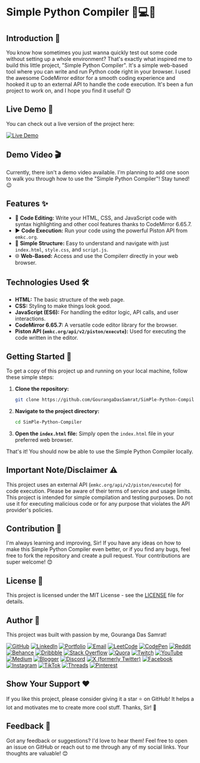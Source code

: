 # Simple Python Compiler 🐍💻✨

## Introduction 👋

You know how sometimes you just wanna quickly test out some code without setting up a whole environment? That's exactly what inspired me to build this little project, "Simple Python Compiler". It's a simple web-based tool where you can write and run Python code right in your browser. I used the awesome CodeMirror editor for a smooth coding experience and hooked it up to an external API to handle the code execution. It's been a fun project to work on, and I hope you find it useful! 😊

## Live Demo 🚀

You can check out a live version of the project here:

[![Live Demo](https://img.shields.io/badge/Live%20Demo-Available-brightgreen)](https://simplepythoncompiler.netlify.app/)

## Demo Video 🎬

Currently, there isn't a demo video available. I'm planning to add one soon to walk you through how to use the "Simple Python Compiler"! Stay tuned! 😉

## Features ✨

- 📝 **Code Editing:** Write your HTML, CSS, and JavaScript code with syntax highlighting and other cool features thanks to CodeMirror 6.65.7.
- ▶️ **Code Execution:** Run your code using the powerful Piston API from `emkc.org`.
- 📁 **Simple Structure:** Easy to understand and navigate with just `index.html`, `style.css`, and `script.js`.
- 🌐 **Web-Based:** Access and use the Compilerr directly in your web browser.

## Technologies Used 🛠️

- **HTML:** The basic structure of the web page.
- **CSS:** Styling to make things look good.
- **JavaScript (ES6):** For handling the editor logic, API calls, and user interactions.
- **CodeMirror 6.65.7:** A versatile code editor library for the browser.
- **Piston API (`emkc.org/api/v2/piston/execute`):** Used for executing the code written in the editor.

## Getting Started 🚀

To get a copy of this project up and running on your local machine, follow these simple steps:

1.  **Clone the repository:**

    ```bash
    git clone https://github.com/GourangaDasSamrat/SimPle-Python-Compiler.git
    ```

2.  **Navigate to the project directory:**

    ```bash
    cd SimPle-Python-Compiler
    ```

3.  **Open the `index.html` file:**
    Simply open the `index.html` file in your preferred web browser.

That's it! You should now be able to use the Simple Python Compiler locally.

## Important Note/Disclaimer ⚠️

This project uses an external API (`emkc.org/api/v2/piston/execute`) for code execution. Please be aware of their terms of service and usage limits. This project is intended for simple compilation and testing purposes. Do not use it for executing malicious code or for any purpose that violates the API provider's policies.

## Contribution 🙌

I'm always learning and improving, Sir! If you have any ideas on how to make this Simple Python Compiler even better, or if you find any bugs, feel free to fork the repository and create a pull request. Your contributions are super welcome! 😊

## License 📜

This project is licensed under the MIT License - see the [LICENSE](LICENSE) file for details.

## Author 👑

This project was built with passion by me, Gouranga Das Samrat!

[![GitHub](https://img.shields.io/badge/GitHub-100000?style=for-the-badge&logo=github&logoColor=white)](https://github.com/GourangaDasSamrat)
[![LinkedIn](https://img.shields.io/badge/LinkedIn-0077B5?style=for-the-badge&logo=linkedin&logoColor=white)](https://linkedin.com/in/gouranga-das-samrat)
[![Portfolio](https://img.shields.io/badge/Portfolio-FF5722?style=for-the-badge&logo=chrome&logoColor=white)](https://gourangadas.netlify.app/)
[![Email](https://img.shields.io/badge/Email-D14836?style=for-the-badge&logo=gmail&logoColor=white)](mailto:gouranga.das.khulna@gmail.com)
[![LeetCode](https://img.shields.io/badge/LeetCode-000000?style=for-the-badge&logo=leetcode&logoColor=yellow)](https://leetcode.com/u/gourangadassamrat/)
[![CodePen](https://img.shields.io/badge/CodePen-000000?style=for-the-badge&logo=codepen&logoColor=white)](https://codepen.io/gouranga-das-samrat)
[![Reddit](https://img.shields.io/badge/Reddit-FF4500?style=for-the-badge&logo=reddit&logoColor=white)](https://www.reddit.com/user/Capable-Plantain8709/)
[![Behance](https://img.shields.io/badge/Behance-1769FF?style=for-the-badge&logo=behance&logoColor=white)](https://www.behance.net/gourangsamrat)
[![Dribbble](https://img.shields.io/badge/Dribbble-EA4C89?style=for-the-badge&logo=dribbble&logoColor=white)](https://dribbble.com/gourangadassamrat)
[![Stack Overflow](https://img.shields.io/badge/Stack%20Overflow-F58025?style=for-the-badge&logo=stackoverflow&logoColor=white)](https://stackoverflow.com/users/27733996/gouranga-das-samrat?tab=profile)
[![Quora](https://img.shields.io/badge/Quora-B92B27?style=for-the-badge&logo=quora&logoColor=white)](https://www.quora.com/profile/Gouranga-Das-Samrat)
[![Twitch](https://img.shields.io/badge/Twitch-9146FF?style=for-the-badge&logo=twitch&logoColor=white)](https://www.twitch.tv/gourangadassamrat)
[![YouTube](https://img.shields.io/badge/YouTube-FF0000?style=for-the-badge&logo=youtube&logoColor=white)](https://www.youtube.com/@GourangaDasSamrat)
[![Medium](https://img.shields.io/badge/Medium-12100E?style=for-the-badge&logo=medium&logoColor=white)](https://medium.com/@gouranga.das.khulna)
[![Blogger](https://img.shields.io/badge/Blogger-FF5722?style=for-the-badge&logo=blogger&logoColor=white)](https://gourangadassamrat.blogspot.com/)
[![Discord](https://img.shields.io/badge/Discord-5865F2?style=for-the-badge&logo=discord&logoColor=white)](https://discord.gg/jnZStfKW7v)
[![X (formerly Twitter)](https://img.shields.io/badge/X-000000?style=for-the-badge&logo=x&logoColor=white)](https://x.com/gouranga_khulna)
[![Facebook](https://img.shields.io/badge/Facebook-1877F2?style=for-the-badge&logo=facebook&logoColor=white)](https://www.facebook.com/gourangadassamrat)
[![Instagram](https://img.shields.io/badge/Instagram-E4405F?style=for-the-badge&logo=instagram&logoColor=white)](https://instagram.com/gouranga.das.khulna)
[![TikTok](https://img.shields.io/badge/TikTok-000000?style=for-the-badge&logo=tiktok&logoColor=white)](https://www.tiktok.com/@gourangadassamrat)
[![Threads](https://img.shields.io/badge/Threads-000000?style=for-the-badge&logo=threads&logoColor=white)](https://www.threads.net/@gouranga.das.khulna)
[![Pinterest](https://img.shields.io/badge/Pinterest-E60023?style=for-the-badge&logo=pinterest&logoColor=white)](https://pinterest.com/gourangadaskhulna)

## Show Your Support ❤️

If you like this project, please consider giving it a star ⭐ on GitHub! It helps a lot and motivates me to create more cool stuff. Thanks, Sir! 🙏

## Feedback 📩

Got any feedback or suggestions? I'd love to hear them! Feel free to open an issue on GitHub or reach out to me through any of my social links. Your thoughts are valuable! 😊
